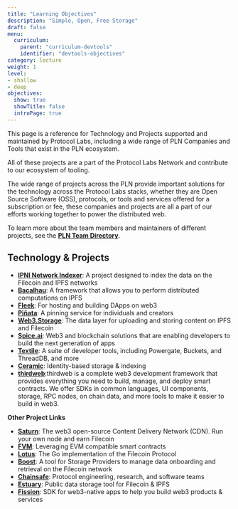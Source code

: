 ```yaml
---
title: "Learning Objectives"
description: "Simple, Open, Free Storage"
draft: false
menu:
  curriculum:
    parent: "curriculum-devtools"
    identifier: "devtools-objectives"
category: lecture
weight: 1
level:
- shallow
- deep
objectives:
  show: true
  showTitle: false
  introPage: true
---
```


This page is a reference for Technology and Projects supported and maintained by Protocol Labs, including a wide range of PLN Companies and Tools that exist in the PLN ecosystem.

All of these projects are a part of the Protocol Labs Network and contribute to our ecosystem of tooling.

The wide range of projects across the PLN provide important solutions for the technology across the Protocol Labs stacks, whether they are Open Source Software (OSS), protocols, or tools and services offered for a subscription or fee, these companies and projects are all a part of our efforts working together to power the distributed web.

To learn more about the team members and maintainers of different projects, see the **[PLN Team Directory](https://www.plnetwork.io/directory/teams)**.

## Technology & Projects
* **[IPNI Network Indexer](/curriculum/dev-tools/network-indexer)**: A project designed to index the data on the Filecoin and IPFS networks
* **[Bacalhau](/curriculum/dev-tools/bacalhau)**: A framework that allows you to perform distributed computations on IPFS
* **[Fleek](/curriculum/dev-tools/fleek/)**: For hosting and building DApps on web3
* **[Piñata](/curriculum/dev-tools/pinata/)**: A pinning service for individuals and creators
* **[Web3.Storage](/curriculum/dev-tools/web3-storage/)**: The data layer for uploading and storing content on IPFS and Filecoin
* **[Spice.ai](/curriculum/dev-tools/spice/)**: Web3 and blockchain solutions that are enabling developers to build the next generation of apps
* **[Textile](/curriculum/dev-tools/textile/)**: A suite of developer tools, including Powergate, Buckets, and ThreadDB, and more
* **[Ceramic](/curriculum/dev-tools/ceramic/)**: Identity-based storage & indexing
* **[thirdweb](https://thirdweb.com/)**:thirdweb is a complete web3 development framework that provides everything you need to build, manage, and deploy smart contracts. We offer SDKs in common languages, UI components, storage, RPC nodes, on chain data, and more tools to make it easier to build in web3.

**Other Project Links**
* **[Saturn](https://strn.network/)**: The web3 open-source Content Delivery Network (CDN). Run your own node and earn Filecoin
* **[FVM](https://fvm.filecoin.io/)**: Leveraging EVM compatible smart contracts
* **[Lotus](https://lotus.filecoin.io/)**: The Go implementation of the Filecoin Protocol
* **[Boost](https://boost.filecoin.io/)**: A tool for Storage Providers to manage data onboarding and retrieval on the Filecoin network
* **[Chainsafe](https://chainsafe.io/)**: Protocol engineering, research, and software teams
* **[Estuary](https://docs.estuary.tech/tutorial-get-an-api-key)**: Public data storage tool for Filecoin & IPFS
* **[Fission](https://dev.to/fission/fission-on-the-ipfs-community-call-nof)**: SDK for web3-native apps to help you build web3 products & services


